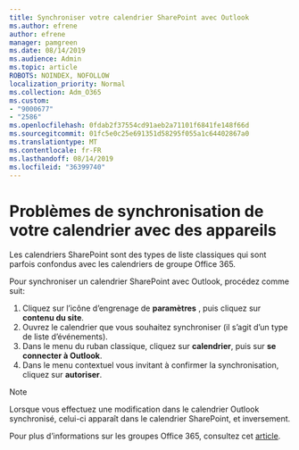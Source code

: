 ```yaml
---
title: Synchroniser votre calendrier SharePoint avec Outlook
ms.author: efrene
author: efrene
manager: pamgreen
ms.date: 08/14/2019
ms.audience: Admin
ms.topic: article
ROBOTS: NOINDEX, NOFOLLOW
localization_priority: Normal
ms.collection: Adm_O365
ms.custom:
- "9000677"
- "2586"
ms.openlocfilehash: 0fdab2f37554cd91aeb2a71101f6841fe148f66d
ms.sourcegitcommit: 01fc5e0c25e691351d58295f055a1c64402867a0
ms.translationtype: MT
ms.contentlocale: fr-FR
ms.lasthandoff: 08/14/2019
ms.locfileid: "36399740"
---
```

# <a name="issues-synchronizing-your-calendar-to-devices"></a>Problèmes de synchronisation de votre calendrier avec des appareils

Les calendriers SharePoint sont des types de liste classiques qui sont parfois confondus avec les calendriers de groupe Office 365.

Pour synchroniser un calendrier SharePoint avec Outlook, procédez comme suit:

1. Cliquez sur l’icône d’engrenage de **paramètres** , puis cliquez sur **contenu du site**.
2. Ouvrez le calendrier que vous souhaitez synchroniser (il s’agit d’un type de liste d’événements).
3. Dans le menu du ruban classique, cliquez sur **calendrier**, puis sur **se connecter à Outlook**.
4. Dans le menu contextuel vous invitant à confirmer la synchronisation, cliquez sur **autoriser**.

>[!Note]
> Lorsque vous effectuez une modification dans le calendrier Outlook synchronisé, celui-ci apparaît dans le calendrier SharePoint, et inversement.

Pour plus d’informations sur les groupes Office 365, consultez cet [article](https://support.office.com/en-us/article/Learn-about-Office-365-groups-b565caa1-5c40-40ef-9915-60fdb2d97fa2).
